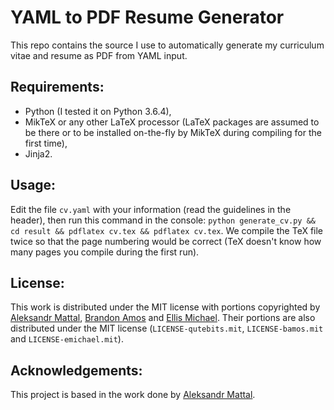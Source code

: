YAML to PDF Resume Generator
============================
This repo contains the source I use to automatically generate my curriculum vitae and resume as PDF from YAML input.

## Requirements:
* Python (I tested it on Python 3.6.4),
* MikTeX or any other LaTeX processor (LaTeX packages are assumed to be there or to be installed on-the-fly by MikTeX during compiling for the first time),
* Jinja2.

## Usage:

Edit the file `cv.yaml` with your information (read the guidelines in the header), then run this command in the console: `python generate_cv.py && cd result && pdflatex cv.tex && pdflatex cv.tex`. We compile the TeX file twice so that the page numbering would be correct (TeX doesn't know how many pages you compile during the first run).

## License:

This work is distributed under the MIT license with portions copyrighted by [Aleksandr Mattal](https://github.com/QuteBits/resume_42), [Brandon Amos](https://github.com/bamos/cv) and [Ellis Michael](https://github.com/emichael/resume). Their portions are also distributed under the MIT license (`LICENSE-qutebits.mit`, `LICENSE-bamos.mit` and `LICENSE-emichael.mit`).

## Acknowledgements:

This project is based in the work done by [Aleksandr Mattal](https://github.com/QuteBits/resume_42).
